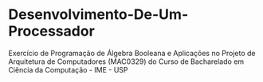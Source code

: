 # Desenvolvimento-De-Um-Processador
Exercício de Programação de Álgebra Booleana e Aplicações no Projeto de Arquitetura de Computadores (MAC0329) do Curso de Bacharelado em Ciência da Computação - IME - USP
